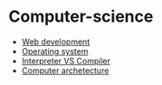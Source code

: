 # Computer-science
* [Web development](https://github.com/vacu9708/Fundamental-knowledge/tree/main/Web%20development)
* [Operating system](https://github.com/vacu9708/Fundamental-knowledge/tree/main/Operating%20system)
* [Interpreter VS Compiler](https://github.com/vacu9708/Fundamental-knowledge/tree/main/Interpreter%20VS%20Compiler)
* [Computer archetecture](https://github.com/vacu9708/Fundamental-knowledge/tree/main/Computer%20architecture)

